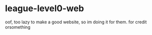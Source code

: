 # league-level0-web
oof, too lazy to make a good website, so im doing it for them. for credit orsomething
